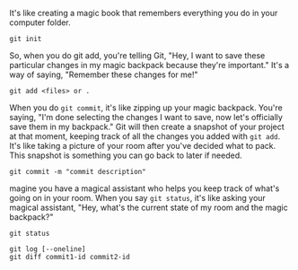 
It's like creating a magic book that remembers everything you do in your computer folder.

```shell
git init
```
So, when you do git add, you're telling Git, "Hey, I want to save these particular changes in my magic backpack because they're important." It's a way of saying, "Remember these changes for me!"
```shell
git add <files> or .
```
When you do `git commit`, it's like zipping up your magic backpack. You're saying, "I'm done selecting the changes I want to save, now let's officially save them in my backpack." Git will then create a snapshot of your project at that moment, keeping track of all the changes you added with `git add`. It's like taking a picture of your room after you've decided what to pack. This snapshot is something you can go back to later if needed.
```shell
git commit -m "commit description"
```
magine you have a magical assistant who helps you keep track of what's going on in your room. When you say `git status`, it's like asking your magical assistant, "Hey, what's the current state of my room and the magic backpack?"
```shell
git status
```

```shell
git log [--oneline]
git diff commit1-id commit2-id 

```



